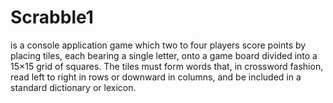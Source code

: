 # Scrabble1
is a console application game which  two to four players score points by placing tiles, each bearing a single letter, onto a game board divided into a 15×15 grid of squares. 
The tiles must form words that, in crossword fashion, read left to right in rows or downward in columns, and be included in a standard dictionary or lexicon.
